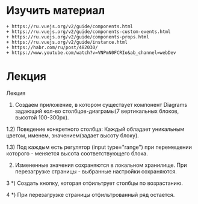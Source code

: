 
# Изучить материал
    + https://ru.vuejs.org/v2/guide/components.html
    + https://ru.vuejs.org/v2/guide/components-custom-events.html
    + https://ru.vuejs.org/v2/guide/components-props.html
    + https://ru.vuejs.org/v2/guide/instance.html
    + https://habr.com/ru/post/482030/
    + https://www.youtube.com/watch?v=VNPmN0FCRIo&ab_channel=webDev
    
# Лекция
Лекция
1) Создаем приложение, в котором существует компонент Diagrams задающий кол-во столбцов-диаграмы(7 вертикальных блоков, высотой 100-300px).

1.2) Поведение конкретного столбца: Каждый обладает уникальным цветом, именем, значением(задает высоту блоку).

1.3) Под каждым есть регулятор (input type="range") при перемещении которого - меняется высота соответствующего блока.

2) Измененные значения сохраняются в локальном хранилище. При перезагрузке страницы - выбранные настройки сохраняются.

3 *) Создать кнопку, которая отфильтрует столбцы по возрастанию.

4 *) При перезагрузке страницы отфильтрованный ряд остается.
    